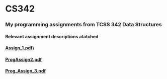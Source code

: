 # CS342

### My programming assignments from TCSS 342 Data Structures

#### Relevant assignment descriptions atatched

#### [Assign_1.pdf](https://github.com/IJones52/CS342/files/6198922/Assign_1.pdf)\

#### [ProgAssign2.pdf](https://github.com/IJones52/CS342/files/6198923/ProgAssign2.pdf)

#### [Prog_Assign_3.pdf](https://github.com/IJones52/CS342/files/6198926/Prog_Assign_3.pdf)




